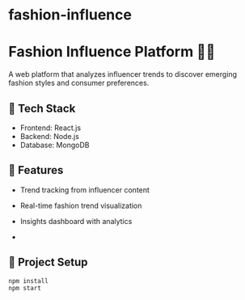 # fashion-influence
# Fashion Influence Platform 👗✨

A web platform that analyzes influencer trends to discover emerging fashion styles and consumer preferences.

## 🔧 Tech Stack
- Frontend: React.js
- Backend: Node.js
- Database: MongoDB

## 🚀 Features
- Trend tracking from influencer content
- Real-time fashion trend visualization
- Insights dashboard with analytics

- 
## 📂 Project Setup
```bash
npm install
npm start
